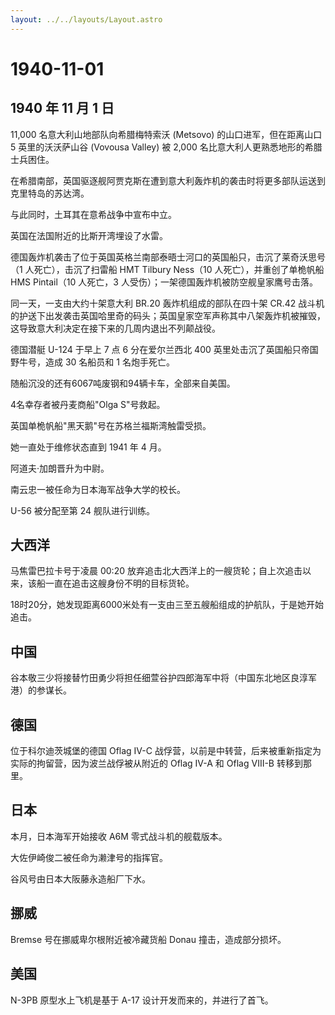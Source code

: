 ```yaml
---
layout: ../../layouts/Layout.astro
---
```


# 1940-11-01

## 1940 年 11 月 1 日

11,000 名意大利山地部队向希腊梅特索沃 (Metsovo) 的山口进军，但在距离山口
5 英里的沃沃萨山谷 (Vovousa Valley) 被 2,000
名比意大利人更熟悉地形的希腊士兵困住。

在希腊南部，英国驱逐舰阿贾克斯在遭到意大利轰炸机的袭击时将更多部队运送到克里特岛的苏达湾。

与此同时，土耳其在意希战争中宣布中立。

英国在法国附近的比斯开湾埋设了水雷。

德国轰炸机袭击了位于英国英格兰南部泰晤士河口的英国船只，击沉了莱奇沃思号（1
人死亡），击沉了扫雷船 HMT Tilbury Ness（10 人死亡），并重创了单桅帆船
HMS Pintail（10 人死亡，3 人受伤）；一架德国轰炸机被防空舰皇家鹰号击落。

同一天，一支由大约十架意大利 BR.20 轰炸机组成的部队在四十架 CR.42
战斗机的护送下出发袭击英国哈里奇的码头；英国皇家空军声称其中八架轰炸机被摧毁，这导致意大利决定在接下来的几周内退出不列颠战役。

德国潜艇 U-124 于早上 7 点 6 分在爱尔兰西北 400
英里处击沉了英国船只帝国野牛号，造成 30 名船员和 1 名炮手死亡。

随船沉没的还有6067吨废钢和94辆卡车，全部来自美国。

4名幸存者被丹麦商船"Olga S"号救起。

英国单桅帆船"黑天鹅"号在苏格兰福斯湾触雷受损。

她一直处于维修状态直到 1941 年 4 月。

阿道夫·加朗晋升为中尉。

南云忠一被任命为日本海军战争大学的校长。

U-56 被分配至第 24 舰队进行训练。

## 大西洋

马焦雷巴拉卡号于凌晨 00:20
放弃追击北大西洋上的一艘货轮；自上次追击以来，该船一直在追击这艘身份不明的目标货轮。

18时20分，她发现距离6000米处有一支由三至五艘船组成的护航队，于是她开始追击。

## 中国

谷本敬三少将接替竹田勇少将担任细萱谷护四郎海军中将（中国东北地区良淳军港）的参谋长。

## 德国

位于科尔迪茨城堡的德国 Oflag IV-C
战俘营，以前是中转营，后来被重新指定为实际的拘留营，因为波兰战俘被从附近的
Oflag IV-A 和 Oflag VIII-B 转移到那里。

## 日本

本月，日本海军开始接收 A6M 零式战斗机的舰载版本。

大佐伊崎俊二被任命为濑津号的指挥官。

谷风号由日本大阪藤永造船厂下水。

## 挪威

Bremse 号在挪威卑尔根附近被冷藏货船 Donau 撞击，造成部分损坏。

## 美国

N-3PB 原型水上飞机是基于 A-17 设计开发而来的，并进行了首飞。